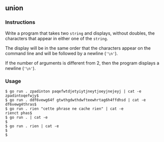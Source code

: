 ## union

### Instructions

Write a program that takes two `string` and displays, without doubles, the characters that appear in either one of the `string`.

The display will be in the same order that the characters appear on the command line and will be followed by a newline (`'\n'`).

If the number of arguments is different from 2, then the program displays a newline (`'\n'`).

### Usage

```console
$ go run . zpadinton paqefwtdjetyiytjneytjoeyjnejeyj | cat -e
zpadintoqefwjy$
$ go run . ddf6vewg64f gtwthgdwthdwfteewhrtag6h4ffdhsd | cat -e
df6vewg4thras$
$ go run . rien "cette phrase ne cache rien" | cat -e
rienct phas$
$ go run . | cat -e
$
$ go run . rien | cat -e
$
$
```
